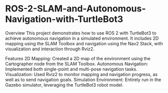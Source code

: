 # ROS-2-SLAM-and-Autonomous-Navigation-with-TurtleBot3

Overview
This project demonstrates how to use ROS 2 with TurtleBot3 to achieve autonomous navigation in a simulated environment. It includes 2D mapping using the SLAM Toolbox and navigation using the Nav2 Stack, with visualization and interaction through Rviz2.

Features
2D Mapping: Created a 2D map of the environment using the Cartographer node from the SLAM Toolbox.
Autonomous Navigation: Implemented both single-point and multi-pose navigation tasks.
Visualization: Used Rviz2 to monitor mapping and navigation progress, as well as to send navigation goals.
Simulation Environment: Entirely run in the Gazebo simulator, leveraging the TurtleBot3 robot model.
